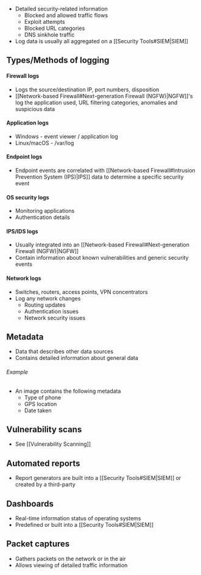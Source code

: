 - Detailed security-related information
	- Blocked and allowed traffic flows
	- Exploit attempts
	- Blocked URL categories
	- DNS sinkhole traffic
- Log data is usually all aggregated on a [[Security Tools#SIEM|SIEM]]
## Types/Methods of logging
#### Firewall logs
- Logs the source/destination IP, port numbers, disposition
- [[Network-based Firewall#Next-generation Firewall (NGFW)|NGFW]]'s log the application used, URL filtering categories, anomalies and suspicious data
#### Application logs
- Windows - event viewer / application log
- Linux/macOS - /var/log
#### Endpoint logs
- Endpoint events are correlated with [[Network-based Firewall#Intrusion Prevention System (IPS)|IPS]] data to determine a specific security event
#### OS security logs
- Monitoring applications
- Authentication details
#### IPS/IDS logs
- Usually integrated into an [[Network-based Firewall#Next-generation Firewall (NGFW)|NGFW]]
- Contain information about known vulnerabilities and generic security events
#### Network logs
- Switches, routers, access points, VPN concentrators
- Log any network changes
	- Routing updates
	- Authentication issues
	- Network security issues
## Metadata
- Data that describes other data sources
- Contains detailed information about general data
###### Example
- An image contains the following metadata
	- Type of phone
	- GPS location
	- Date taken
## Vulnerability scans
- See [[Vulnerability Scanning]]
## Automated reports
- Report generators are built into a [[Security Tools#SIEM|SIEM]] or created by a third-party
## Dashboards
- Real-time information status of operating systems
- Predefined or built into a [[Security Tools#SIEM|SIEM]]
## Packet captures
- Gathers packets on the network or in the air
- Allows viewing of detailed traffic information

